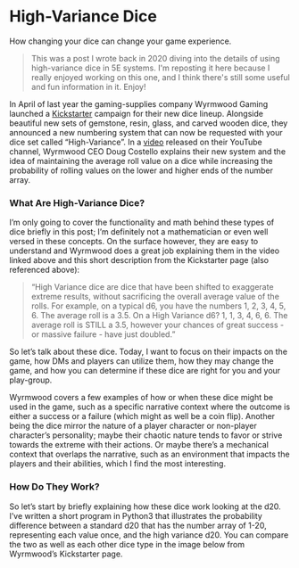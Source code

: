 # High-Variance Dice
How changing your dice can change your game experience.

> This was a post I wrote back in 2020 diving into the details of using high-variance dice in 5E systems. I'm reposting it here because I really enjoyed working on this one, and I think there's still some useful and fun information in it. Enjoy!

In April of last year the gaming-supplies company Wyrmwood Gaming launched a [Kickstarter](https://www.kickstarter.com/projects/wyrmwood/dice-by-wyrmwood/description) campaign for their new dice lineup. Alongside beautiful new sets of gemstone, resin, glass, and carved wooden dice, they announced a new numbering system that can now be requested with your dice set called “High-Variance”. In a [video](https://www.youtube.com/watch?v=z1oMnZW7Ry8&feature=emb_imp_woyt) released on their YouTube channel, Wyrmwood CEO Doug Costello explains their new system and the idea of maintaining the average roll value on a dice while increasing the probability of rolling values on the lower and higher ends of the number array.

### What Are High-Variance Dice?
I’m only going to cover the functionality and math behind these types of dice briefly in this post; I’m definitely not a mathematician or even well versed in these concepts. On the surface however, they are easy to understand and Wyrmwood does a great job explaining them in the video linked above and this short description from the Kickstarter page (also referenced above):

> “High Variance dice are dice that have been shifted to exaggerate extreme results, without sacrificing the overall average value of the rolls. For example, on a typical d6, you have the numbers 1, 2, 3, 4, 5, 6. The average roll is a 3.5. On a High Variance d6? 1, 1, 3, 4, 6, 6. The average roll is STILL a 3.5, however your chances of great success - or massive failure - have just doubled.”

So let’s talk about these dice. Today, I want to focus on their impacts on the game, how DMs and players can utilize them, how they may change the game, and how you can determine if these dice are right for you and your play-group.

Wyrmwood covers a few examples of how or when these dice might be used in the game, such as a specific narrative context where the outcome is either a success or a failure (which might as well be a coin flip). Another being the dice mirror the nature of a player character or non-player character’s personality; maybe their chaotic nature tends to favor or strive towards the extreme with their actions. Or maybe there’s a mechanical context that overlaps the narrative, such as an environment that impacts the players and their abilities, which I find the most interesting.

### How Do They Work?
So let’s start by briefly explaining how these dice work looking at the d20. I’ve written a short program in Python3 that illustrates the probability difference between a standard d20 that has the number array of 1-20, representing each value once, and the high variance d20. You can compare the two as well as each other dice type in the image below from Wyrmwood’s Kickstarter page.


